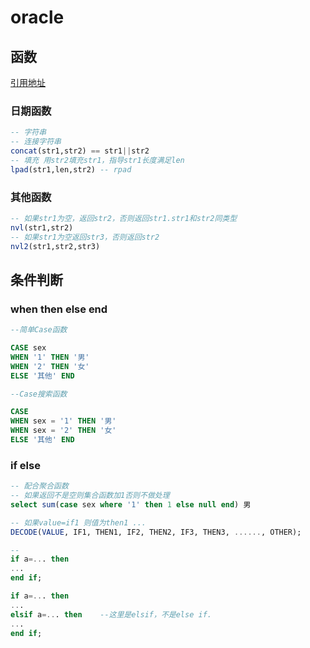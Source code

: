 # oracle

## 函数

[引用地址](https://www.cnblogs.com/bbliutao/archive/2017/11/08/7804263.html)

### 日期函数

```sql
-- 字符串
-- 连接字符串
concat(str1,str2) == str1||str2
-- 填充 用str2填充str1，指导str1长度满足len
lpad(str1,len,str2) -- rpad
```

### 其他函数

```sql
-- 如果str1为空，返回str2，否则返回str1.str1和str2同类型
nvl(str1,str2)
-- 如果str1为空返回str3，否则返回str2
nvl2(str1,str2,str3)
```

## 条件判断

### when then else end

```sql
--简单Case函数  

CASE sex  
WHEN '1' THEN '男'  
WHEN '2' THEN '女'  
ELSE '其他' END  

--Case搜索函数  

CASE
WHEN sex = '1' THEN '男'  
WHEN sex = '2' THEN '女'  
ELSE '其他' END  
```

### if  else

```sql
-- 配合聚合函数
-- 如果返回不是空则集合函数加1否则不做处理
select sum(case sex where '1' then 1 else null end) 男 

-- 如果value=if1 则值为then1 ...
DECODE(VALUE, IF1, THEN1, IF2, THEN2, IF3, THEN3, ......, OTHER);

--
if a=... then 
...
end if;

if a=... then
...
elsif a=... then    --这里是elsif，不是else if.
...
end if;
``` 